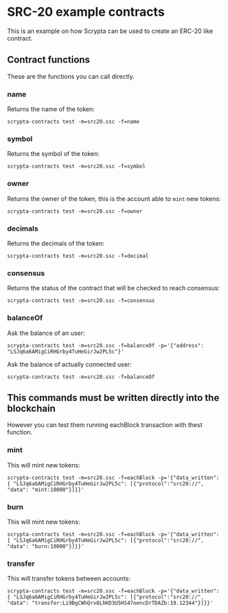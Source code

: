 # SRC-20 example contracts

This is an example on how Scrypta can be used to create an ERC-20 like contract.

## Contract functions

These are the functions you can call directly.

### name

Returns the name of the token:
```
scrypta-contracts test -m=src20.ssc -f=name
```

### symbol
Returns the symbol of the token:
```
scrypta-contracts test -m=src20.ssc -f=symbol
```

### owner
Returns the owner of the token, this is the account able to `mint` new tokens:
```
scrypta-contracts test -m=src20.ssc -f=owner
```

### decimals
Returns the decimals of the token:
```
scrypta-contracts test -m=src20.ssc -f=decimal
```

### consensus
Returns the status of the contract that will be checked to reach consensus:
```
scrypta-contracts test -m=src20.ssc -f=consensus
```

### balanceOf

Ask the balance of an user:
```
scrypta-contracts test -m=src20.ssc -f=balanceOf -p='{"address": "LSJq6a6AMigCiRHGrby4TuHeGirJw2PL5c"}'
```

Ask the balance of actually connected user:
```
scrypta-contracts test -m=src20.ssc -f=balanceOf
```

## This commands must be written directly into the blockchain

However you can test them running eachBlock transaction with thest function.

### mint

This will mint new tokens:
```
scrypta-contracts test -m=src20.ssc -f=eachBlock -p='{"data_written": { "LSJq6a6AMigCiRHGrby4TuHeGirJw2PL5c": [{"protocol":"src20://", "data": "mint:10000"}]}}'
```

### burn

This will mint new tokens:
```
scrypta-contracts test -m=src20.ssc -f=eachBlock -p='{"data_written": { "LSJq6a6AMigCiRHGrby4TuHeGirJw2PL5c": [{"protocol":"src20://", "data": "burn:10000"}]}}'
```

### transfer

This will transfer tokens between accounts:
```
scrypta-contracts test -m=src20.ssc -f=eachBlock -p='{"data_written": { "LSJq6a6AMigCiRHGrby4TuHeGirJw2PL5c": [{"protocol":"src20://", "data": "transfer:Li9BgCWhQrv8LhKD3U5HS47oencDrTDAZb:19.12344"}]}}'
```